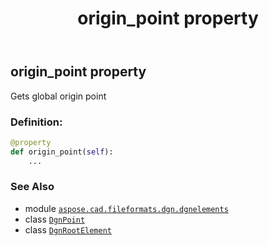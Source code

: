 ﻿---
title: origin_point property
second_title: Aspose.CAD for Python via .NET API References
description: 
type: docs
weight: 210
url: /python-net/aspose.cad.fileformats.dgn.dgnelements/dgnrootelement/origin_point/
is_root: false
---

## origin_point property


Gets global origin point
### Definition:
```python
@property
def origin_point(self):
    ...
```

### See Also
* module [`aspose.cad.fileformats.dgn.dgnelements`](../../)
* class [`DgnPoint`](/cad/python-net/aspose.cad.fileformats.dgn/dgnpoint)
* class [`DgnRootElement`](/cad/python-net/aspose.cad.fileformats.dgn.dgnelements/dgnrootelement)
